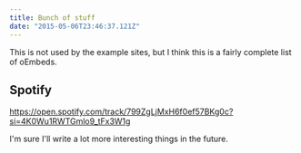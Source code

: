 ```yaml
---
title: Bunch of stuff
date: "2015-05-06T23:46:37.121Z"
---
```


This is not used by the example sites, but I think this is a fairly complete list of oEmbeds.

<!-- https://reports.zoho.com/ZDBDataSheetView.cc?OBJID=1432535000000003002 -->

<!-- https://beta.znipe.tv/esl-genting-2018/stage?v=-L8UwcDwy8BFKXR6lLdj -->

<!-- http://www.youtube.com/watch?v=iwGFalTRHDA -->

<!-- http://yfrog.com/jukynnj -->

<!-- http://yesik.it/EP15 -->

<!-- https://matt.wordpress.com/2011/07/14/clouds-over-new-york/ -->

<!-- https://www.wootled.com/wg/0SbDvPCAzpWEstt -->

<!-- https://app.wizer.me/preview/K6EKW -->

<!-- http://deckers.wiredrive.com/363254/851732644105a5a8b3fa14fe164452df -->

<!-- https://article.voxsnap.com/nirandfar/the-psychology-of-a-billion-dollar-enterprise-app -->

<!-- https://vlipsy.com/vlip/elf-i-love-you-i1ZZELDO -->

<!-- http://viziosphere.com/3dphoto?ref=VZP0002 -->

<!-- https://vimeo.com/76979871 -->

<!-- https://players.vidmizer.com/8582f97e-7c4f-49c7-be85-d61a95f4d8b3 -->

<!-- https://vidl.it/mBPb4A -->

<!-- http://www.videojug.com/film/how-to-tie-a-knot-braid -->

<!-- http://www.vevo.com/watch/katy-perry/Firework/USCA31000112 -->

<!-- http://verse.com/embed/#/stories/112-connected-to-the-top -->

<!-- http://veer.tv/videos/fuzzy-beard-360-7514 -->

<!-- http://uttles.com/uttle/56b760264daebfd94ef293a2 -->

<!-- https://utposts.com/products/1 -->

<!-- http://www.ustream.tv/channel/americatv2oficial -->

<!-- https://mais.uol.com.br/view/qf3ks0vlifm7/15697800?types=A -->

<!-- https://player.ubideo.com/myownusername -->

<!-- https://twitter.com/Interior/status/507185938620219395 -->

<!-- https://www.twitch.tv/riotgames/v/72749628 -->

<!-- http://topy.se/image/X9 -->

<!-- https://www.toornament.com/tournaments/435927046347886201/information -->

<!-- https://www.tickcounter.com/countdown/1/my-countdown -->

<!-- https://theysaidso.com/i/13IGilhK08STqiDI5xGk_geF -->

<!-- https://www.nytimes.com/2016/03/10/us/politics/how-to-watch-democratic-debate.html -->

<!-- https://www.ted.com/talks/jill_bolte_taylor_s_powerful_stroke_of_insight -->

<!-- https://www.sutori.com/story/our-story-8362 -->

<!-- https://content.streamonecloud.net/embed/account=2zhpQ4DUe5oB/item=OB5psqlNP0MR/tears-of-steel.html -->

<!-- http://streamable.com/ifjh -->

<!-- https://www.spreaker.com/show/risiko-radio -->

<!-- https://open.spotify.com/track/2qToAcex0ruZfbEbAy9OhW -->

<!-- https://play.bespotful.com/3457 -->

<!-- https://speakerdeck.com/wallat/why-backbone -->

<!-- https://play.soundsgood.co/playlist/24h-avec-nuits-fauves -->

<!-- https://soundcloud.com/forss/flickermood -->

<!-- https://song.link/album/s/0K4pIOOsfJ9lK8OjrZfXzd -->

<!-- https://www.socialexplorer.com/a9676d974c/explore -->

<!-- https://www.smugmug.com/popular/all#125787395_hQSj9 -->

<!-- http://www.slideshare.net/haraldf/business-quotes-for-2011 -->

<!-- http://sketchfab.com/sketchfab/folders/5ae73138e4a1477fb87b6f48d2bfccbe -->

<!-- https://onsizzle.com/i/ten-kingiames-last-night-lebron-james-finally-got-that-ring-3174471 -->

<!-- https://simplecast.com/s/7fe152f4 -->

<!-- https://showtheway.io/to/48.85837,2.294481?name=Eiffel%20Tower -->

<!-- http://shoudio.com/user/shoister/status/8122 -->

<!-- http://www.shortnote.jp/oembed/?url=https%3A%2F%2Fwww.shortnote.jp%2Fview%2Fnotes%2FATImFCFE -->

<!-- http://www.scribd.com/doc/110799637/Synthesis-of-Knowledge-Effects-of-Fire-and-Thinning-Treatments-on-Understory-Vegetation-in-Dry-U-S-Forests -->

<!-- https://scribblemaps.com/maps/view/Saigon/JkFLCgwlGt -->

<!-- https://www.screenr.com/api/oembed.xml?url=http%3A%2F%2Fscreenr.com%2F3jns -->

<!-- https://www.screencast.com/t/JR3TiP5Dds -->

<!-- https://videosite.screen9.tv/media/u6txqFxdedOXiyg2lOUmTQ/crane -->

<!-- http://videos.sapo.pt/dNbiosGa9YZHfLrhkA88 -->

<!-- http://rumble.com/v30jzs-dog-dont-know-where-to-hide-her-bone.html -->

<!-- http://roomshare.jp/en/post/137167 -->

<!-- https://www.riffreporter.de/was-ist-riffreporter/ -->

<!-- https://www.reverbnation.com/collection/211-soul-revival -->

<!-- http://repubhub.icopyright.net/freePost.act?tag=3.11150?icx_id=918814 -->

<!-- http://rwire.com/600742 -->

<!-- https://www.reddit.com/r/aww/comments/4lwccv/someone_came_to_visit_woodchips_for_scale -->

<!-- https://portfolium.com/entry/american-ninja-warrior-2011 -->

<!-- https://polldaddy.com/ratings/39/ -->

<!-- https://store.pixdor.com/map/10/show -->

<!-- https://beta.pingvp.com.kpnis.nl/v/index.php?v=anxXNrIi31 -->

<!-- https://www.pastery.net/hepwdy/ -->

<!-- https://orbitvu.co/001/JJXNutMRq8DvjEQ8Sbv8WH/ov3601/3/view -->

<!-- http://www.ora.tv/thechargedlife -->

<!-- http://on.aol.com/video/plans-to-clone-john-lennon-using-one-of-his-teeth-517906689 -->

<!-- http://official.fm/tracks/npTR -->

<!-- https://codepen.io/andrewnordin/pen/oLzNMd -->

<!-- I'm sure I'll write a lot more interesting things in the future. -->

<!-- http://flic.kr/p/4PT24u -->

<!-- I'm sure I'll write a lot more interesting things in the future. -->

<!-- http://www.23hq.com/ok67/photo/5274134 -->

<!-- https://gloria.tv/video/FRqEWoz7GfGt1pfhD4krcgyqC -->

<!-- https://beta.modelo.io/embedded/PB4PgLTHJq -->

<!-- https://www.odds.com.au/odds/rugby-league/nrl/ -->

<!-- http://www.nfb.ca/film/aboriginality -->

<!-- https://nanoo.tv/link/v/zBNqdjLG -->

<!-- https://mybeweeg.com/w/NyWxXR7tb -->

<!-- https://m-roll.morphcast.com/mroll/ -->

<!-- http://www.mobypicture.com/user/Henk_Voermans/view/15880044 -->

<!-- https://www.mixcloud.com/Beatspeak/beatspeak-a-little-bit-deeper-005/ -->

<!-- http://www.meetup.com/PHPColMeetup/photos/ -->

<!-- https://medienarchiv.zhdk.ch/entries/da88e9e6-6b53-447b-8113-637d885f8ab2 -->

<!-- https://me.me/i/3174471 -->

<!-- https://app.ludus.one/fd01598e-5ed7-4edb-8d0e-cf75a36e0a07 -->

<!-- https://LearningApps.org/259 -->

<!-- https://jdr.knacki.info/meuh/desole;format=json -->

<!-- http://www.kitchenbowl.com/recipe/NVsYg1R8ql/pork-and-shiitake-mushroom-dumplings -->

<!-- https://kit.com/YARNutopia/nintendo-nes-controller-pixel-blanket-crochet-supplies-kit -->

<!-- https://www.kidoju.com/en/x/57c1c06430c6681900538352/57c1c06530c6681900538353 -->

<!-- http://www.kickstarter.com/projects/1115015686/help-support-the-kiggins-theatre-to-go-digital -->

<!-- https://music.ivlis.kr/?artist=Justin%20Bieber&track=Sorry -->

<!-- http://www.inoreader.com/article/3a9c6e7f31414b1c-how-to-prevent-spotify-from-wasting-disk-space -->

<!-- https://demo.infoveave.net/E/ZGVtb3wxfENIfDU2OTR8MjAxfHRydWV8dHJ1ZQ==|AP25RKrQl0t -->

<!-- https://infogr.am/amazon-and-the-book-market -->

<!-- http://player.indacolive.com/player/jwp/clients/test/2016/9/pallacanestro_reggiana/ -->

<!-- https://ifttt.com/recipes/107745 -->

<!-- http://www.ifixit.com/Teardown/iPhone-4-Teardown/3130/1

http://www.hulu.com/watch/20807/late-night-with-conan-obrien-wed-may-21-2008

https://gyazo.com/71e107d77e8495f0e54d2e5b6dc5d326

https://giphy.com/gifs/cant-hardly-wait-kW8mnYSNkUYKc

http://www.gfycat.com/RichPepperyFerret -->

<!-- http://geo.hlipp.de/photo/20260

http://www.geograph.org.gg/photo/773

http://www.geograph.org.uk/photo/2928776

http://www.funnyordie.com/videos/a7311134ac/patton-oswalt-in-heavy-metal

https://catapult.fontself.com/MEdLOEq/gilbert-color-bold-preview4

https://public.flourish.studio/visualisation/47988/

https://flat.io/score/56ae21579a127715a02901a6

https://faithlifetv.com/items/300027

https://www.facebook.com/facebook/videos/10153231379946729/

https://eyrie.io/board/747d351c00bc4f91ae7b95635942e685

https://ethfiddle.com/Y8Iy49zDJ0

https://d.tube/v/benswann/zqd630em

https://www.docdroid.net/hptvUCe/example-document.docx.html

https://www.ultimedia.com/default/index/videogeneric/id/smxuxm

https://finchp.didacte.com/a/course/363?locale=fr

http://browse.deviantart.com/art/Vita-Brevis-379998342

http://www.dailymotion.com/video/xoxulz_babysitter_animals

http://coub.com/view/um0um0

https://commaful.com/play/rubixcube89201/dont-let-me-fall-in-love-with-you/

http://www.collegehumor.com/video/3922232/prank-war-7-the-half-million-dollar-shot

https://codesandbox.io/s/new

https://codepoints.net/U+00E4

https://codepen.io/gingerdude/pen/JXwgdK

http://clyp.it/zhwuptos

https://www.circuitlab.com/circuit/e38756/555-timer-as-astable-multivibrator-oscillator/

https://live.amcharts.com/czNjJ

https://animoto.com/play/JzwsBn5FRVxS0qoqcBP5zA

https://www.audiomack.com/playlist/audiomack/just-chillin

http://public.chartblocks.com/c/53f7702dc9a61d7935942613/

http://chirb.it/OBnAr1 -->
<!--
## Code Pen

https://codepen.io/tarynewens/pen/VBeaPL

## You Tube

https://youtu.be/fpFY82efGPI

I'm sure I'll write a lot more interesting things in the future.

## Vimeo

https://vimeo.com/42672205 -->

<!-- ## Sound Cloud

https://soundcloud.com/thenumbersmagazine/jay-z-100-bill-great-gatsby -->

## Spotify

https://open.spotify.com/track/799ZgLjMxH6f0ef57BKg0c?si=4K0Wu1RWTGmlo9_tFx3W1g

I'm sure I'll write a lot more interesting things in the future.

<!-- ## Flickr

https://flic.kr/p/b9snd2

I'm sure I'll write a lot more interesting things in the future. -->

<!-- ## Instagram

https://www.instagram.com/p/Bof9WhgBmY2/

## Twitter

I'm sure I'll write a lot more interesting things in the future.

https://twitter.com/raae/status/1047849320865775617 -->
